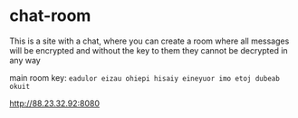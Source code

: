 # chat-room
This is a site with a chat, where you can create a room where all messages will be encrypted and without the key to them they cannot be decrypted in any way

main room key: `eadulor eizau ohiepi hisaiy eineyuor imo etoj dubeab okuit`

http://88.23.32.92:8080
